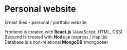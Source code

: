 # Personal website

Ernest Bieś - personal / portfolio website

Frontend is created with <b>React.js</b>  (JavaScript, HTML, CSS) <br>
Backend is created with <b>Node.js</b> (express / Hapi.js) <br>
Database is a non-relational <b>MongoDB</b> (mongoose)
